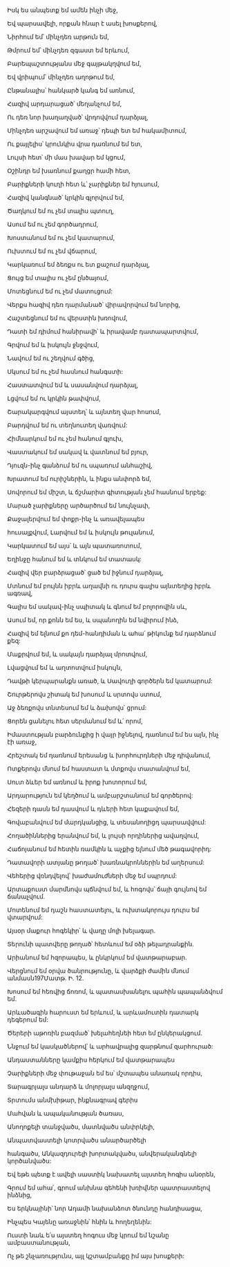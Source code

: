 Իսկ ես անպետք եմ ամեն ինչի մեջ,

Եվ պարսավելի, որքան հնար է ասել խոսքերով,

Նիրհում եմ՝ մինչդեռ արթուն եմ,

Թմրում եմ՝ մինչդեռ զգաստ եմ երևում,

Բարեպաշտությանս մեջ գայթակղվում եմ,

Եվ վրիպում՝ մինչդեռ աղոթում եմ,

Ընթանալիս՝ հանկարծ կանգ եմ առնում,

Հազիվ արդարացած՝ մեղանչում եմ,

Ու դեռ նոր խաղաղված՝ վրդովվում դարձյալ,

Մինչդեռ արշավում եմ առաջ՝ դեպի ետ եմ հակամիտում,

Ու քայլելիս՝ կրունկիս վրա դառնում եմ ետ,

Լույսի հետ՝ մի մաս խավար եմ կցում,

Օշինդր եմ խառնում քաղցր համի հետ,

Բարիքների կուղի հետ և՛ չարիքներ եմ հյուսում,

Հազիվ կանգնած՝ կրկին գլորվում եմ,

Ծաղկում եմ ու չեմ տալիս պտուղ,

Ասում եմ ու չեմ գործադրում,

Խոստանում եմ ու չեմ կատարում,

Ուխտում եմ ու չեմ վճարում,

Կարկառում եմ ձեռքս ու ետ քաշում դարձյալ,

Ցույց եմ տալիս ու չեմ ընծայում,

Մոտեցնում եմ ու չեմ մատուցում:

Վերքս հազիվ դեռ դարմանած՝ վիրավորվում եմ նորից,

Հաշտեցնում եմ ու վերստին խռովում,

Դատի եմ դիմում հանիրավի՝ և իրավամբ դատապարտվում,

Գրվում եմ և իսկույն ջնջվում,

Նավում եմ ու շեղվում գծից,

Սկսում եմ ու չեմ հասնում հանգստի:

Հաստատվում եմ և սասանվում դարձյալ,

Լցվում եմ ու կրկին թափվում,

Շարակարգվում այստեղ՝ և այնտեղ վար հոսում,

Բարդվում եմ ու տեղնուտեղ վառվում:

Հիմնարկում եմ ու չեմ հանում գլուխ,

Վաստակում եմ սակավ և վատնում եմ բյուր,

Դյուզն-ինչ գանձում եմ ու սպառում անհաշիվ,

Խրատում եմ ուրիշներին, և ինքս անփորձ եմ,

Սովորում եմ միշտ, և ճշմարիտ գիտության չեմ հասնում երբեք:

Մարած չարիքները արծարծում եմ նույնչափ,

Քաջալերվում եմ փոքր-ինչ և առավելապես

հուսալքվում, Լարվում եմ և իսկույն թուլանում,

Կարկատում եմ այս՝ և այն պատառոտում,

Եղինջը հանում եմ և տնկում եմ տատասկ:

Հազիվ վեր բարձրացած՝ ցած եմ իջնում դարձյալ,

Մտնում եմ բույնն իբրև աղավնի ու դուրս գալիս այնտեղից իբրև ագռավ,

Գալիս եմ սակավ-ինչ սպիտակ և գնում եմ բոլորովին սև,

Ասում եմ, որ քոնն եմ ես, և սպանողին եմ նվիրում ինձ,

Հազիվ եմ ելնում քո դեմ-հանդիման և ահա՛ թիկունք եմ դարձնում քեզ:

Մաքրվում եմ, և սակայն դարձյալ մրոտվում,

Լվացվում եմ և աղտոտվում իսկույն,

Դավթի կերպարանքն առած, և Սավուղի գործերն եմ կատարում:

Շուրթերովս շիտակ եմ խոսում և սրտովս ստում,

Աջ ձեռքովս տնտեսում եմ և ձախովս՝ ցրում:

Ցորեն ցանելու հետ սերմանում եմ և՛ որոմ,

Իմաստության բարձունքից ի վայր իջնելով, դառնում եմ ես այն, ինչ էի առաջ,

Հրեշտակ եմ դառնում երեսանց և խորհուրդների մեջ դիվանում,

Ոտքերովս մնում եմ հաստատ և մտքովս տատանվում եմ,

Սուտ ձևեր եմ առնում և իրոք խոտորում եմ,

Արդարություն եմ կեղծում և ամբարշտանում եմ գործերով:

Հեզերի դասն եմ դասվում և դևերի հետ կաքավում եմ,

Գովաբանվում եմ մարդկանցից, և տեսանողիցդ պարսավվում:

Հողածիններից երանվում եմ, և լույսի որդիներից ավաղվում,

Հաճոյանում եմ հետին ռամկին և աչքից ելնում մեծ թագավորիդ:

Դատավորի ատյանը թողած՝ խառնակրոններին եմ աղերսում:

Վեհերից վռնդվելով՝ խաժամուժների մեջ եմ սպրդում:

Արտաքուստ մարմնովս պճնվում եմ, և հոգովս՝ ճայի գույնով եմ ճանաչվում.

Մոտենում եմ դաշն հաստատելու, և ուխտակորույս դուրս եմ վտարվում:

Այսօր մաքուր հոգեկիր՝ և վաղը մոլի խելագար.

Տերունի պատվերը թողած՝ հետևում եմ օձի թելադրանքին.

Արիանում եմ հզորապես, և ընկրկում եմ վատթարաբար.

Վերցնում եմ օրվա ծանրությունը, և վարձքի ժամին մնում անմասն197Մատթ. Ի. 12.

Խոսում եմ հեռվից ճոռոմ, և պատասխանելու պահին պապանձվում եմ.

Արևածագին հարուստ եմ երևում, և արևամուտին դատարկ դեգերում եմ:

Ծերերի աթոռին բազմած՝ խելահեղնեի հետ եմ ընկերակցում.

Ննջում եմ կասկածներով՝ և արհավրալից զարթնում զարհուրած:

Անդաստանները կամքիս հերկում եմ վատթարապես

Չարիքների մեջ փութաջան եմ ես՝ մշտապես անառակ որդիս,

Տարագրյալս անդարձ և մոլորյալս անզղջում,

Տրտումս անմխիթար, ինքնագրավ գերիս

Մահվան և ապականության ծառաս,

Անողոքելի տանջվածս, մատնվածս անփրկելի,

Անպատվաստելի կոտրվածս անարծարծելի

հանգածս, Անկազդուրելի խորտակվածս, անվերականգնելի կործանվածս:

Եվ եթե պետք է ավելի սաստիկ նախատել այստեղ հոգիս անօրեն,

Գրում եմ ահա՛, գրում անխնա գեհենի խռիվներ պատրաստելով ինձնից,

Ես երկնայինի՝ նոր Ադամի նախանձոտ ծնունդը հանդիսացա,

Ինչպես Կայենը առաջնին՝ հնին և հողեղենին:

Ուստի նաև ե՛ս այստեղ հոգուս մեջ կրում եմ նշանը ամբաստանության,

Ոչ թե շնչառությունս, այլ կշտամբանքը իմ այս խոսքերի: